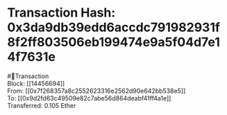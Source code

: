 
Transaction Hash: 0x3da9db39edd6accdc791982931f8f2ff803506eb199474e9a5f04d7e14f7631e
====================================================================================
  
#💸Transaction  
Block: [[14456694]]  
From: [[0x7f268357a8c2552623316e2562d90e642bb538e5]]  
To: [[0x9d2fd63c49509e82c7abe56d864deabf41ff4a1e]]  
Transferred: 0.105 Ether